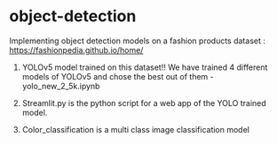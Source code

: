 # object-detection

Implementing object detection models on a fashion products dataset : https://fashionpedia.github.io/home/

1. YOLOv5 model trained on this dataset!! 
We have trained 4 different models of YOLOv5 and chose the best out of them - yolo_new_2_5k.ipynb

2. Streamlit.py is the python script for a web app of the YOLO trained model.

3. Color_classification is a multi class image classification model


